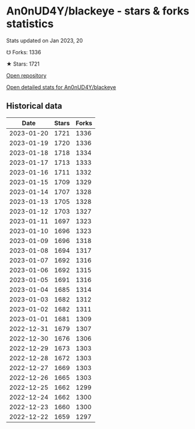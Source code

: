 # An0nUD4Y/blackeye - stars & forks statistics

Stats updated on Jan 2023, 20

☋ Forks: 1336

★ Stars: 1721

[Open repository](https://github.com/An0nUD4Y/blackeye)

[Open detailed stats for An0nUD4Y/blackeye](https://reviewgithub.com/rep/An0nUD4Y/blackeye)

## Historical data
| Date | Stars | Forks |
|------|-------|-------|
| 2023-01-20 | 1721 | 1336 | 
| 2023-01-19 | 1720 | 1336 | 
| 2023-01-18 | 1718 | 1334 | 
| 2023-01-17 | 1713 | 1333 | 
| 2023-01-16 | 1711 | 1332 | 
| 2023-01-15 | 1709 | 1329 | 
| 2023-01-14 | 1707 | 1328 | 
| 2023-01-13 | 1705 | 1328 | 
| 2023-01-12 | 1703 | 1327 | 
| 2023-01-11 | 1697 | 1323 | 
| 2023-01-10 | 1696 | 1323 | 
| 2023-01-09 | 1696 | 1318 | 
| 2023-01-08 | 1694 | 1317 | 
| 2023-01-07 | 1692 | 1316 | 
| 2023-01-06 | 1692 | 1315 | 
| 2023-01-05 | 1691 | 1316 | 
| 2023-01-04 | 1685 | 1314 | 
| 2023-01-03 | 1682 | 1312 | 
| 2023-01-02 | 1682 | 1311 | 
| 2023-01-01 | 1681 | 1309 | 
| 2022-12-31 | 1679 | 1307 | 
| 2022-12-30 | 1676 | 1306 | 
| 2022-12-29 | 1673 | 1303 | 
| 2022-12-28 | 1672 | 1303 | 
| 2022-12-27 | 1669 | 1303 | 
| 2022-12-26 | 1665 | 1303 | 
| 2022-12-25 | 1662 | 1299 | 
| 2022-12-24 | 1662 | 1300 | 
| 2022-12-23 | 1660 | 1300 | 
| 2022-12-22 | 1659 | 1297 | 

